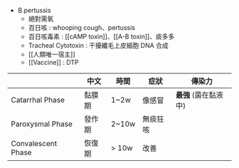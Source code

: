 - B.pertussis
	- 絕對需氧
	- 百日咳 : whooping cough、pertussis
	- 百日咳毒素 : [[cAMP toxin]]、[[A-B toxin]]、痰多多
	- Tracheal Cytotoxin : 干擾纖毛上皮細胞 DNA 合成
	- [[人類唯一宿主]]
	- [[Vaccine]] : DTP
	
|                    | 中文   | 時間  | 症狀     | 傳染力            |
|--------------------|--------|-------|----------|-------------------|
| Catarrhal Phase    | 黏膜期 | 1~2w  | 像感冒   | **最強** (菌在黏液中) |
| Paroxysmal Phase   | 發作期 | 2~10w | 無痰狂咳 |                   |
| Convalescent Phase | 恢復期 | > 10w | 改善     |                   |